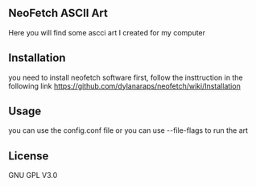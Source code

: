 ## NeoFetch ASCII Art

Here you will find some ascci art I created for my computer 

## Installation

you need to install neofetch software first, follow the insttruction in the following link https://github.com/dylanaraps/neofetch/wiki/Installation 

## Usage 

you can use the config.conf file or you can use --file-flags to run the art

## License

GNU GPL V3.0

